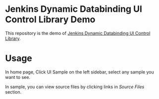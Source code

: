 # Jenkins Dynamic Databinding UI Control Library Demo

This repository is the demo of [Jenkins Dynamic Databinding UI Control Library](https://github.com/t-wanl/Jenkins-Dynamic-Databinding-UI-Control-Library).

# Usage
In home page, Click UI Sample on the left sidebar, select any sample you want to see.

In sample, you can view source files by clicking links in *Source Files* section.